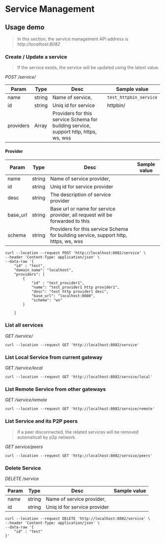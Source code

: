 # Service Management 

## Usage demo

> In this section, the service management API address is *http://localhost:8082*

### Create / Update a service

> If the service exists, the service will be updated using the latest value. 

*POST /service/*

| Param    | Type   | Desc                                                         | Sample value           |
| -------- | ------ | ------------------------------------------------------------ | ---------------------- |
| name     | string | Name of service,          | `test_httpbin_service` |
| id | string | Uniq id for service | httpbin/               |
| providers   | Array | Providers for this service Schema for building service, support http, https, ws, wss    |                    |


#### Provider 
| Param    | Type   | Desc                                                         | Sample value           |
| -------- | ------ | ------------------------------------------------------------ | ---------------------- |
| name     | string | Name of service provider,          |  |
| id | string | Uniq id for service provider |              |
| desc   | string |  The description of service provider  |   
| base_url   | string | Base url or name for service provider, all request will be forwarded to this   |  
| schema   | string | Providers for this service Schema for building service, support http, https, ws, wss    |  


```shell
curl --location --request POST 'http://localhost:8082/service' \
--header 'Content-Type: application/json' \
--data-raw '{
    "id" : "test",
    "domain_name": "localhost",
    "providers": [
        {
            "id" : "test_provider1",
            "name": "test_provider1 http provider1",
            "desc": "test http provider1 desc",
            "base_url": "localhost:8080",
            "schema": "ws"
        }

    ]
```

### List all services

*GET /service/*

```shell
curl --location --request GET 'http://localhost:8082/service'
```

### List Local Service from current gateway
*GET /service/local*

```shell
curl --location --request GET 'http://localhost:8082/service/local'
```

### List Remote Service from other gateways
*GET /service/remote*

```shell
curl --location --request GET 'http://localhost:8082/service/remote'
```

### List Service and its P2P peers

> if a peer disconnected, the related services will be removed automaticall by p2p network.

*GET service/peers*

```shell
curl --location --request GET 'http://localhost:8082/service/peers'
```

### Delete Service
*DELETE /service*

| Param    | Type   | Desc                                                         | Sample value           |
| -------- | ------ | ------------------------------------------------------------ | ---------------------- |
| name     | string | Name of service provider,          |  |
| id | string | Uniq id for service provider |              |

```shell
curl --location --request DELETE 'http://localhost:8082/service' \
--header 'Content-Type: application/json' \
--data-raw '{
    "id" : "test"
}'
```